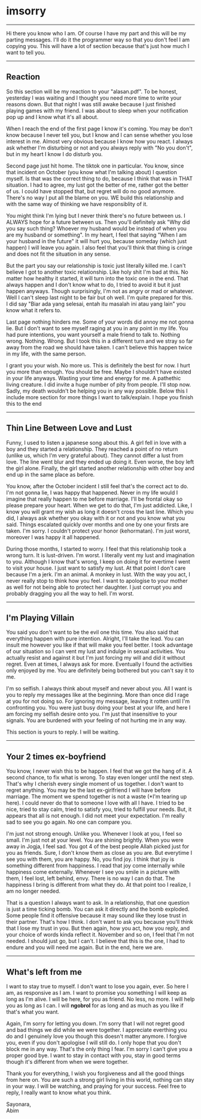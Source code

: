 # imsorry

---

Hi there you know who I am. Of course I have my part and this will be my parting messages. I'll do it the programmer way so that you don't feel I am copying you. This will have a lot of section because that's just how much I want to tell you.  

---

## Reaction

So this section will be my reaction to your "alasan.pdf". To be honest, yesterday I was waiting and I thought you need more time to write your reasons down. But that night I was still awake because I just finished playing games with my friend. I was about to sleep when your notification pop up and I know what it's all about.

When I reach the end of the first page I know it's coming. You may be don't know because I never tell you, but I know and I can sense whether you lose interest in me. Almost very obvious because I know how you react. I always ask whether I'm disturbing or not and you always reply with "No you don't", but in my heart I know I do disturb you.

Second page just hit home. The tiktok one in particular. You know, since that incident on October (you know what I'm talking about) I question myself. Is that was the correct thing to do, because I think that was in THAT situation. I had to agree, my lust got the better of me, rather got the better of us. I could have stopped that, but regret will do no good anymore. There's no way I put all the blame on you. WE build this relationship and with the same way of thinking we have responsiblity of it.

You might think I'm lying but I never think there's no future between us. I ALWAYS hope for a future between us. Then you'll definitely ask "Why did you say such thing? Whoever my husband would be instead of when you are my husband or something". In my heart, I feel that saying "When I am your husband in the future" it will hurt you, because someday (which just happen) I will leave you again. I also feel that you'll think that thing is cringe and does not fit the situation in any sense.

But the part you say our relationship is toxic just literally killed me. I can't believe I got to another toxic relationship. Like holy shit I'm bad at this. No matter how healthy it started, it will turn into the toxic one in the end. That always happen and I don't know what to do, I tried to avoid it but it just happen anyways. Though surprisingly, I'm not as angry or mad or whatever. Well I can't sleep last night to be fair but oh well. I'm quite prepared for this. I did say "Biar ada yang selesai, entah itu masalah ini atau yang lain" you know what it refers to.

Last page nothing hinders me. Some of your words did annoy me not gonna lie. But I don't want to see myself raging at you in any point in my life. You had pure intentions, you want yourself a male friend to talk to. Nothing wrong. Nothing. Wrong. But I took this in a different turn and we stray so far away from the road we should have taken. I can't believe this happen twice in my life, with the same person.

I grant you your wish. No more us. This is definitely the best for now. I hurt you more than enough. You should be free. Maybe I shouldn't have existed in your life anyways. Wasting your time and energy for me. A pathethic living creature. I did invite a huge number of pity from people. I'll stop now. Sadly, my death wouldn't be helping you in any way possible. Below this I include more section for more things I want to talk/explain. I hope you finish this to the end

---

## Thin Line Between Love and Lust

Funny, I used to listen a japanese song about this. A girl fell in love with a boy and they started a relationship. They reached a point of no return (unlike us, which I'm very grateful about). They cannot differ a lust from love. The line went blur and they ended up doing it. Even worse, the boy left the girl alone. Finally, the girl started another relationship with other boy and end up in the same place as before.

You know, after the October incident I still feel that's the correct act to do. I'm not gonna lie, I was happy that happened. Never in my life would I imagine that really happen to me before marriage. I'll be frontal okay so please prepare your heart. When we get to do that, I'm just addicted. Like, I know you will grant my wish as long it doesn't cross the last line. Which you did, I always ask whether you okay with it or not and you know what you said. Things escalated quickly over months and one by one your firsts are taken. I'm sorry. I couldn't protect your honor (kehormatan). I'm just worst, moreover I was happy it all happened.

During those months, I started to worry. I feel that this relationship took a wrong turn. It is lust-driven. I'm worst. I literally vent my lust and imagination to you. Although I know that's wrong, I keep on doing it for evertime I went to visit your house. I just want to satisfy my lust. At that point I don't care because I'm a jerk. I'm an animal. A monkey in lust. With the way you act, I never really stop to think how you feel. I want to apologise to your mother as well for not being able to protect her daughter. I just corrupt you and probably dragging you all the way to hell. I'm worst.

---

## I'm Playing Villain

You said you don't want to be the evil one this time. You also said that everything happen with pure intention. Alright, I'll take the lead. You can insult me however you like if that will make you feel better. I took advantage of our situation so I can vent my lust and indulge in sexual activities. You actually resist and against it but I'm just forcing my will and did it without regret. Even at times, I always ask for more. Eventually I found the activities only enjoyed by me. You are definitely being bothered but you can't say it to me.

I'm so selfish. I always think about myself and never about you. All I want is you to reply my messages like at the beginning. More than once did I rage at you for not doing so. For ignoring my message, leaving it rotten until I'm confronting you. You were just busy doing your best at your life, and here I am forcing my selfish desire onto you. I'm just that insensitive to your signals. You are burdened with your feeling of not hurting me in any way.

This section is yours to reply. I will be waiting.

---

## Your 2 times ex-boyfriend

You know, I never wish this to be happen. I feel that we got the hang of it. A second chance, to fix what is wrong. To stay even longer until the next step. That's why I cherish every single moment of us together. I don't want to regret anything. You may be the last ex-girlfriend I will have before marriage. The moment we spend together is not a waste (*I'm tearing up here). I could never do that to someone I love with all I have. I tried to be nice, tried to stay calm, tried to satisfy you, tried to fulfill your needs. But, it appears that all is not enough. I did not meet your expectation. I'm really sad to see you go again. No one can compare you.

I'm just not strong enough. Unlike you. Whenever I look at you, I feel so small. I'm just not at your level. You are shining brightly. When you were away in Jogja, I feel sad. You got 4 of the best people Allah picked just for you as friends. Sure, I don't know them as close as you are. But everytime I see you with them, you are happy. No, you find joy. I think that joy is something different from happiness. I read that joy come internally while happiness come externally. Whenever I see you smile in a picture with them, I feel lost, left behind, envy. There is no way I can do that. The happiness I bring is different from what they do. At that point too I realize, I am no longer needed.

That is a question I always want to ask. In a relationship, that one question is just a time ticking bomb. You can ask it directly and the bomb exploded. Some people find it offensive because it may sound like they lose trust in their partner. That's how I think. I don't want to ask you because you'll think that I lose my trust in you. But then again, how you act, how you reply, and your choice of words kinda reflect it. November and so on, I feel that I'm not needed. I should just go, but I can't. I believe that this is the one, I had to endure and you will need me again. But in the end, here we are.

---

## What's left from me

I want to stay true to myself. I don't want to lose you again, ever. So here I am, as responsive as I am. I want to promise you something I will keep as long as I'm alive. I will be here, for you as friend. No less, no more. I will help you as long as I can. I will **ngobrol** for as long and as much as you like if that's what you want.

Again, I'm sorry for letting you down. I'm sorry that I will not regret good and bad things we did while we were together. I appreciate everthing you do and I genuinely love you though this doesn't matter anymore. I forgive you, even if you don't apologise I will still do. I only hope that you don't block me in any way. That's the only thing I fear. I'm sorry I can't give you a proper good bye. I want to stay in contact with you, stay in good terms though it's different from when we were together.

Thank you for everything, I wish you forgiveness and all the good things from here on. You are such a strong girl living in this world, nothing can stay in your way. I will be watching, and praying for your success. Feel free to reply, I really want to know what you think.

Sayonara,  
Abim
